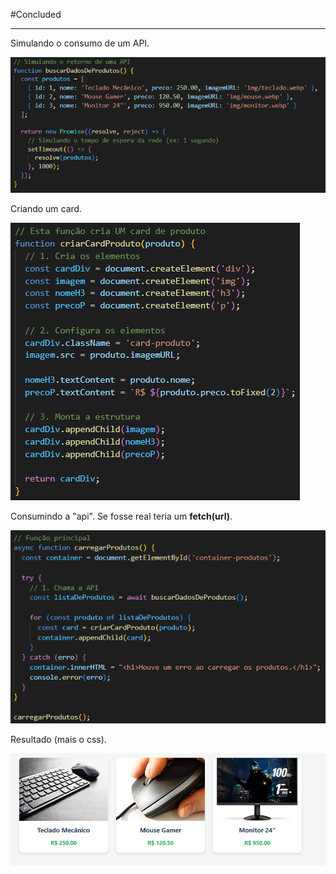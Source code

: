 
#Concluded 

---

Simulando o consumo de um API.

![](../../attachments/Pasted%20image%2020250705163245.png)

Criando um card. 

![](../../attachments/Pasted%20image%2020250705163300.png)

Consumindo a "api". Se fosse real teria um **fetch(url)**. 

![](../../attachments/Pasted%20image%2020250705163314.png)

Resultado (mais o css).

![](../../attachments/Pasted%20image%2020250705163500.png)

